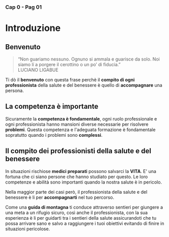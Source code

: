 ### Cap 0  - Pag 01
# Introduzione

## Benvenuto

> “Non guariamo nessuno. Ognuno si ammala e guarisce da solo. Noi siamo lí a porgere il cerottino o un po’ di fiducia.”  
LUCIANO LIGABUE

Ti  dò il **benvenuto** con questa frase perchè  il **compito di ogni professionista** della salute e del benessere è quello di **accompagnare** una persona.

## La competenza è importante
Sicuramente la **competenza è fondamentale**, ogni ruolo professionale e ogni professionista hanno mansioni diverse necessarie per risolvere **problemi**. Questa competenza e l'adeguata formazione è fondamentale sopratutto quando i problemi sono **complessi**.

## Il compito dei professionisti della salute e del benessere
In situazioni rischiose **medici preparati** possono salvarci la **VITA**. E' una fortuna che ci siano persone che hanno studiato per questo. Le loro competenze e abilità sono importanti quando la nostra salute è in pericolo. 

Nella maggior parte dei casi però, il professionista della salute e del benessere è li per **accompagnarti** nel tuo percorso. 

Come una **guida di montagna** ti conduce attraverso sentieri per giungere a una meta a un rifugio sicuro, così anche il professionista, con la sua esperienza è li per guidarti tra i sentieri della salute assicurandoti che tu possa arrivare sano e salvo a raggiungere i tuoi obiettivi evitando di finire in situazioni pericolose.




<!--stackedit_data:
eyJoaXN0b3J5IjpbMTIzMTUzMTU1MiwtMjA1NjEyNDM0NF19
-->